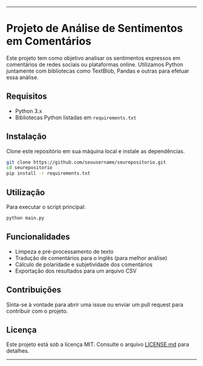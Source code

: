 
---

# Projeto de Análise de Sentimentos em Comentários

Este projeto tem como objetivo analisar os sentimentos expressos em comentários de redes sociais ou plataformas online. Utilizamos Python juntamente com bibliotecas como TextBlob, Pandas e outras para efetuar essa análise.

## Requisitos

- Python 3.x
- Bibliotecas Python listadas em `requirements.txt`

## Instalação

Clone este repositório em sua máquina local e instale as dependências.

```bash
git clone https://github.com/seuusername/seurepositorio.git
cd seurepositorio
pip install -r requirements.txt
```

## Utilização

Para executar o script principal:

```bash
python main.py
```

## Funcionalidades

- Limpeza e pré-processamento de texto
- Tradução de comentários para o inglês (para melhor análise)
- Cálculo de polaridade e subjetividade dos comentários
- Exportação dos resultados para um arquivo CSV

## Contribuições

Sinta-se à vontade para abrir uma issue ou enviar um pull request para contribuir com o projeto.

## Licença

Este projeto está sob a licença MIT. Consulte o arquivo [LICENSE.md](LICENSE.md) para detalhes.

---

